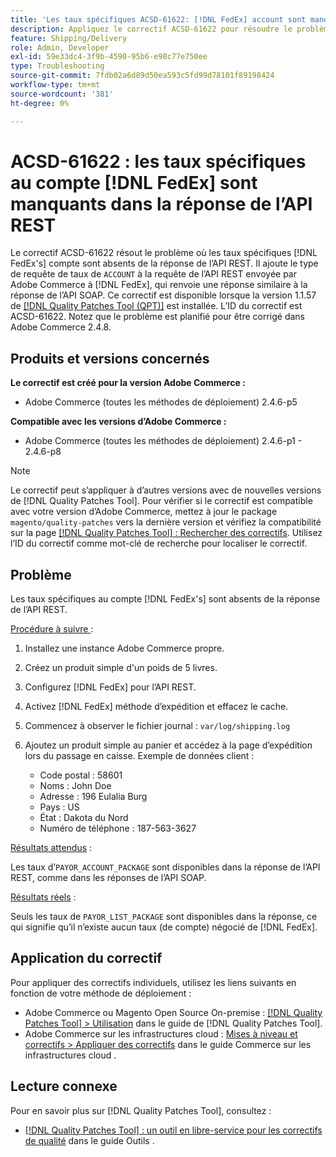 ```yaml
---
title: 'Les taux spécifiques ACSD-61622: [!DNL FedEx] account sont manquants dans la réponse de l’API REST'
description: Appliquez le correctif ACSD-61622 pour résoudre le problème d’Adobe Commerce où les taux spécifiques  [!DNL FedEx]  compte sont absents de la réponse de l’API REST.
feature: Shipping/Delivery
role: Admin, Developer
exl-id: 59e33dc4-3f9b-4590-95b6-e98c77e750ee
type: Troubleshooting
source-git-commit: 7fdb02a6d89d50ea593c5fd99d78101f89198424
workflow-type: tm+mt
source-wordcount: '381'
ht-degree: 0%

---
```


# ACSD-61622 : les taux spécifiques au compte [!DNL FedEx] sont manquants dans la réponse de l’API REST

Le correctif ACSD-61622 résout le problème où les taux spécifiques [!DNL FedEx's] compte sont absents de la réponse de l’API REST. Il ajoute le type de requête de taux de `ACCOUNT` à la requête de l’API REST envoyée par Adobe Commerce à [!DNL FedEx], qui renvoie une réponse similaire à la réponse de l’API SOAP. Ce correctif est disponible lorsque la version 1.1.57 de [[!DNL Quality Patches Tool (QPT)]](/help/tools/quality-patches-tool/quality-patches-tool-to-self-serve-quality-patches.md) est installée. L’ID du correctif est ACSD-61622. Notez que le problème est planifié pour être corrigé dans Adobe Commerce 2.4.8.

## Produits et versions concernés

**Le correctif est créé pour la version Adobe Commerce :**

* Adobe Commerce (toutes les méthodes de déploiement) 2.4.6-p5

**Compatible avec les versions d’Adobe Commerce :**

* Adobe Commerce (toutes les méthodes de déploiement) 2.4.6-p1 - 2.4.6-p8

>[!NOTE]
>
>Le correctif peut s’appliquer à d’autres versions avec de nouvelles versions de [!DNL Quality Patches Tool]. Pour vérifier si le correctif est compatible avec votre version d’Adobe Commerce, mettez à jour le package `magento/quality-patches` vers la dernière version et vérifiez la compatibilité sur la page [[!DNL Quality Patches Tool] : Rechercher des correctifs](https://experienceleague.adobe.com/tools/commerce-quality-patches/index.html). Utilisez l’ID du correctif comme mot-clé de recherche pour localiser le correctif.

## Problème

Les taux spécifiques au compte [!DNL FedEx's] sont absents de la réponse de l’API REST.

<u>Procédure à suivre </u> :

1. Installez une instance Adobe Commerce propre.
1. Créez un produit simple d&#39;un poids de 5 livres.
1. Configurez [!DNL FedEx] pour l’API REST.
1. Activez [!DNL FedEx] méthode d’expédition et effacez le cache.
1. Commencez à observer le fichier journal : `var/log/shipping.log`
1. Ajoutez un produit simple au panier et accédez à la page d’expédition lors du passage en caisse. Exemple de données client :

   * Code postal : 58601
   * Noms : John Doe
   * Adresse : 196 Eulalia Burg
   * Pays : US
   * État : Dakota du Nord
   * Numéro de téléphone : 187-563-3627

<u>Résultats attendus</u> :

Les taux d’`PAYOR_ACCOUNT_PACKAGE` sont disponibles dans la réponse de l’API REST, comme dans les réponses de l’API SOAP.

<u>Résultats réels</u> :

Seuls les taux de `PAYOR_LIST_PACKAGE` sont disponibles dans la réponse, ce qui signifie qu’il n’existe aucun taux (de compte) négocié de [!DNL FedEx].

## Application du correctif

Pour appliquer des correctifs individuels, utilisez les liens suivants en fonction de votre méthode de déploiement :

* Adobe Commerce ou Magento Open Source On-premise : [[!DNL Quality Patches Tool] > Utilisation](/help/tools/quality-patches-tool/usage.md) dans le guide de [!DNL Quality Patches Tool].
* Adobe Commerce sur les infrastructures cloud : [Mises à niveau et correctifs > Appliquer des correctifs](https://experienceleague.adobe.com/docs/commerce-cloud-service/user-guide/develop/upgrade/apply-patches.html) dans le guide Commerce sur les infrastructures cloud .

## Lecture connexe

Pour en savoir plus sur [!DNL Quality Patches Tool], consultez :

* [[!DNL Quality Patches Tool] : un outil en libre-service pour les correctifs de qualité](/help/tools/quality-patches-tool/quality-patches-tool-to-self-serve-quality-patches.md) dans le guide Outils .

